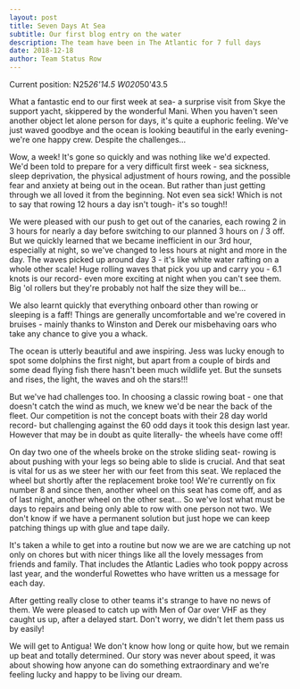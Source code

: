 ```yaml
---
layout: post
title: Seven Days At Sea
subtitle: Our first blog entry on the water
description: The team have been in The Atlantic for 7 full days
date: 2018-12-18
author: Team Status Row
---
```


Current position:
N25*26'14.5
W020*50'43.5

What a fantastic end to our first week at sea- a surprise visit from Skye the support yacht, skippered by the wonderful Mani. When you haven't seen another object let alone person for days, it's quite a euphoric feeling. We've just waved goodbye and the ocean is looking beautiful in the early evening- we're one happy crew. Despite the challenges...

Wow, a week! It's gone so quickly and was nothing like we'd expected. We'd been told to prepare for a very difficult first week - sea sickness, sleep deprivation, the physical adjustment of hours rowing, and the possible fear and anxiety at being out in the ocean. But rather than just getting through we all loved it from the beginning. Not even sea sick! Which is not to say that rowing 12 hours a day isn't tough- it's so tough!!

We were pleased with our push to get out of the canaries, each rowing 2 in 3 hours for nearly a day before switching to our planned 3 hours on / 3 off. But we quickly learned that we became inefficient in our 3rd hour, especially at night, so we've changed to less hours at night and more in the day. The waves picked up around day 3 - it's like white water rafting on a whole other scale! Huge rolling waves that pick you up and carry you - 6.1 knots is our record- even more exciting at night when you can't see them. Big 'ol rollers but they're probably not half the size they will be...

We also learnt quickly that everything onboard other than rowing or sleeping is a faff! Things are generally uncomfortable and we're covered in bruises - mainly thanks to Winston and Derek our misbehaving oars who take any chance to give you a whack.

The ocean is utterly beautiful and awe inspiring. Jess was lucky enough to spot some dolphins the first night, but apart from a couple of birds and some dead flying fish there hasn't been much wildlife yet. But the sunsets and rises, the light, the waves and oh the stars!!!

But we've had challenges too. In choosing a classic rowing boat - one that doesn't catch the wind as much, we knew we'd be near the back of the fleet. Our competition is not the concept boats with their 28 day world record- but challenging against the 60 odd days it took this design last year. However that may be in doubt as quite literally- the wheels have come off!

On day two one of the wheels broke on the stroke sliding seat- rowing is about pushing with your legs so being able to slide is crucial. And that seat is vital for us as we steer her with our feet from this seat. We replaced the wheel but shortly after the replacement broke too! We're currently on fix number 8 and since then, another wheel on this seat has come off, and as of last night, another wheel on the other seat... So we've lost what must be days to repairs and being only able to row with one person not two. We don't know if we have a permanent solution but just hope we can keep patching things up with glue and tape daily.

It's taken a while to get into a routine but now we are we are catching up not only on chores but with nicer things like all the lovely messages from friends and family. That includes the Atlantic Ladies who took poppy across last year, and the wonderful Rowettes who have written us a message for each day.

After getting really close to other teams it's strange to have no news of them. We were pleased to catch up with Men of Oar over VHF as they caught us up, after a delayed start. Don't worry, we didn't let them pass us by easily!

We will get to Antigua! We don't know how long or quite how, but we remain up beat and totally determined. Our story was never about speed, it was about showing how anyone can do something extraordinary and we're feeling lucky and happy to be living our dream.
